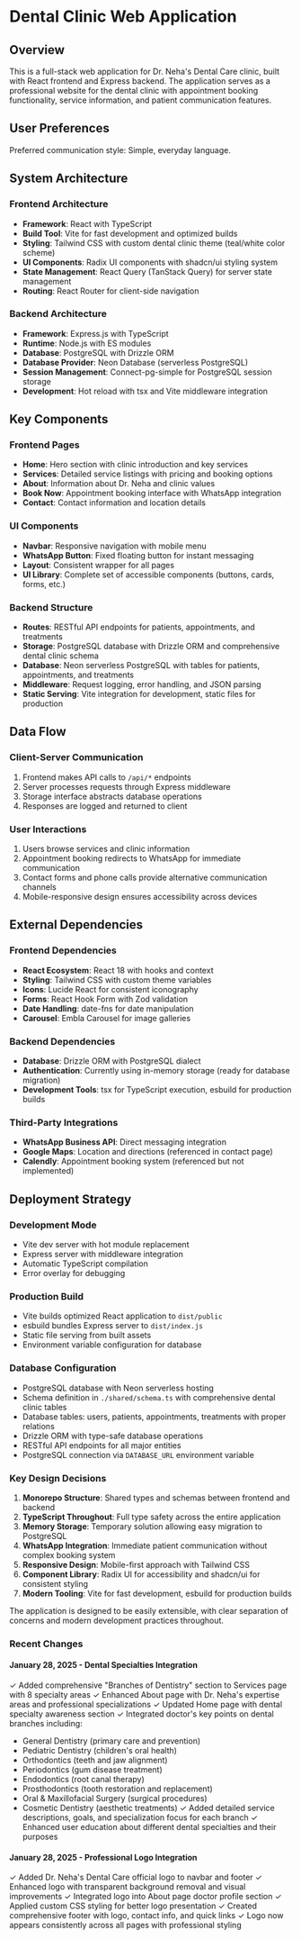 # Dental Clinic Web Application

## Overview

This is a full-stack web application for Dr. Neha's Dental Care clinic, built with React frontend and Express backend. The application serves as a professional website for the dental clinic with appointment booking functionality, service information, and patient communication features.

## User Preferences

Preferred communication style: Simple, everyday language.

## System Architecture

### Frontend Architecture
- **Framework**: React with TypeScript
- **Build Tool**: Vite for fast development and optimized builds
- **Styling**: Tailwind CSS with custom dental clinic theme (teal/white color scheme)
- **UI Components**: Radix UI components with shadcn/ui styling system
- **State Management**: React Query (TanStack Query) for server state management
- **Routing**: React Router for client-side navigation

### Backend Architecture
- **Framework**: Express.js with TypeScript
- **Runtime**: Node.js with ES modules
- **Database**: PostgreSQL with Drizzle ORM
- **Database Provider**: Neon Database (serverless PostgreSQL)
- **Session Management**: Connect-pg-simple for PostgreSQL session storage
- **Development**: Hot reload with tsx and Vite middleware integration

## Key Components

### Frontend Pages
- **Home**: Hero section with clinic introduction and key services
- **Services**: Detailed service listings with pricing and booking options
- **About**: Information about Dr. Neha and clinic values
- **Book Now**: Appointment booking interface with WhatsApp integration
- **Contact**: Contact information and location details

### UI Components
- **Navbar**: Responsive navigation with mobile menu
- **WhatsApp Button**: Fixed floating button for instant messaging
- **Layout**: Consistent wrapper for all pages
- **UI Library**: Complete set of accessible components (buttons, cards, forms, etc.)

### Backend Structure
- **Routes**: RESTful API endpoints for patients, appointments, and treatments
- **Storage**: PostgreSQL database with Drizzle ORM and comprehensive dental clinic schema
- **Database**: Neon serverless PostgreSQL with tables for patients, appointments, and treatments
- **Middleware**: Request logging, error handling, and JSON parsing
- **Static Serving**: Vite integration for development, static files for production

## Data Flow

### Client-Server Communication
1. Frontend makes API calls to `/api/*` endpoints
2. Server processes requests through Express middleware
3. Storage interface abstracts database operations
4. Responses are logged and returned to client

### User Interactions
1. Users browse services and clinic information
2. Appointment booking redirects to WhatsApp for immediate communication
3. Contact forms and phone calls provide alternative communication channels
4. Mobile-responsive design ensures accessibility across devices

## External Dependencies

### Frontend Dependencies
- **React Ecosystem**: React 18 with hooks and context
- **Styling**: Tailwind CSS with custom theme variables
- **Icons**: Lucide React for consistent iconography
- **Forms**: React Hook Form with Zod validation
- **Date Handling**: date-fns for date manipulation
- **Carousel**: Embla Carousel for image galleries

### Backend Dependencies
- **Database**: Drizzle ORM with PostgreSQL dialect
- **Authentication**: Currently using in-memory storage (ready for database migration)
- **Development Tools**: tsx for TypeScript execution, esbuild for production builds

### Third-Party Integrations
- **WhatsApp Business API**: Direct messaging integration
- **Google Maps**: Location and directions (referenced in contact page)
- **Calendly**: Appointment booking system (referenced but not implemented)

## Deployment Strategy

### Development Mode
- Vite dev server with hot module replacement
- Express server with middleware integration
- Automatic TypeScript compilation
- Error overlay for debugging

### Production Build
- Vite builds optimized React application to `dist/public`
- esbuild bundles Express server to `dist/index.js`
- Static file serving from built assets
- Environment variable configuration for database

### Database Configuration
- PostgreSQL database with Neon serverless hosting
- Schema definition in `./shared/schema.ts` with comprehensive dental clinic tables
- Database tables: users, patients, appointments, treatments with proper relations
- Drizzle ORM with type-safe database operations
- RESTful API endpoints for all major entities
- PostgreSQL connection via `DATABASE_URL` environment variable

### Key Design Decisions

1. **Monorepo Structure**: Shared types and schemas between frontend and backend
2. **TypeScript Throughout**: Full type safety across the entire application
3. **Memory Storage**: Temporary solution allowing easy migration to PostgreSQL
4. **WhatsApp Integration**: Immediate patient communication without complex booking system
5. **Responsive Design**: Mobile-first approach with Tailwind CSS
6. **Component Library**: Radix UI for accessibility and shadcn/ui for consistent styling
7. **Modern Tooling**: Vite for fast development, esbuild for production builds

The application is designed to be easily extensible, with clear separation of concerns and modern development practices throughout.

### Recent Changes

#### January 28, 2025 - Dental Specialties Integration
✓ Added comprehensive "Branches of Dentistry" section to Services page with 8 specialty areas
✓ Enhanced About page with Dr. Neha's expertise areas and professional specializations
✓ Updated Home page with dental specialty awareness section
✓ Integrated doctor's key points on dental branches including:
  - General Dentistry (primary care and prevention)
  - Pediatric Dentistry (children's oral health)
  - Orthodontics (teeth and jaw alignment)
  - Periodontics (gum disease treatment)
  - Endodontics (root canal therapy)
  - Prosthodontics (tooth restoration and replacement)
  - Oral & Maxillofacial Surgery (surgical procedures)
  - Cosmetic Dentistry (aesthetic treatments)
✓ Added detailed service descriptions, goals, and specialization focus for each branch
✓ Enhanced user education about different dental specialties and their purposes

#### January 28, 2025 - Professional Logo Integration
✓ Added Dr. Neha's Dental Care official logo to navbar and footer
✓ Enhanced logo with transparent background removal and visual improvements
✓ Integrated logo into About page doctor profile section
✓ Applied custom CSS styling for better logo presentation
✓ Created comprehensive footer with logo, contact info, and quick links
✓ Logo now appears consistently across all pages with professional styling